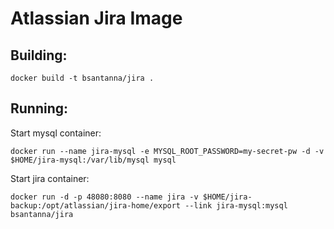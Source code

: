 # Atlassian Jira Image

## Building:
```
docker build -t bsantanna/jira .
```

## Running:

Start mysql container:
```
docker run --name jira-mysql -e MYSQL_ROOT_PASSWORD=my-secret-pw -d -v $HOME/jira-mysql:/var/lib/mysql mysql
```

Start jira container:
```
docker run -d -p 48080:8080 --name jira -v $HOME/jira-backup:/opt/atlassian/jira-home/export --link jira-mysql:mysql bsantanna/jira
```
